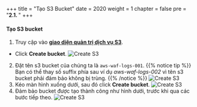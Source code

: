 +++
title = "Tạo S3 Bucket"
date = 2020
weight = 1
chapter = false
pre = "<b>2.1. </b>"
+++
#### Tạo S3 bucket

1. Truy cập vào [**giao diện quản trị dịch vụ S3**](https://s3.console.aws.amazon.com/s3/).
* Click **Create bucket**.
![Create S3](/images/2-prepare/2.1-creates3/creates3-001.png?width=90pc)
2. Đặt tên s3 bucket của chúng ta là ```aws-waf-logs-001```.
{{% notice tip %}} 
Bạn có thể thay số suffix phía sau ví dụ *aws-waf-logs-002* vì tên s3 bucket phải đảm bảo không bị trùng.
{{% /notice %}}
![Create S3](/images/2-prepare/2.1-creates3/creates3-002.png?width=90pc)
3. Kéo màn hình xuống dưới, sau đó click **Create bucket**.
![Create S3](/images/2-prepare/2.1-creates3/creates3-003.png?width=90pc)
4. Đảm bảo bucket được tạo thành công như hình dưới, trước khi qua các bước tiếp theo.
![Create S3](/images/2-prepare/2.1-creates3/creates3-004.png?width=90pc)